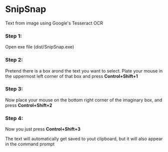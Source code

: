 # SnipSnap
Text from image using Google's Tesseract OCR

### Step 1:
Open exe file (dist/SnipSnap.exe)

### Step 2:
Pretend there is a box arond the text you want to select. Plate your mouse in the uppermost left corner of that box and press
**Control+Shift+1**

### Step 3:
Now place your mouse on the bottom right corner of the imaginary box, and press
**Control+Shift+2**

### Step 4:
Now you just press 
**Control+Shift+3**

The text will automatically get saved to yout clipboard, but it will also appear in the command prompt
